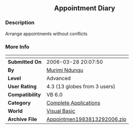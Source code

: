 ﻿<div align="center">

## Appointment Diary


</div>

### Description

Arrange appointments without conflicts
 
### More Info
 


<span>             |<span>
---                |---
**Submitted On**   |2006-03-28 20:07:50
**By**             |[Murimi Ndungu](https://github.com/Planet-Source-Code/PSCIndex/blob/master/ByAuthor/murimi-ndungu.md)
**Level**          |Advanced
**User Rating**    |4.3 (13 globes from 3 users)
**Compatibility**  |VB 6\.0
**Category**       |[Complete Applications](https://github.com/Planet-Source-Code/PSCIndex/blob/master/ByCategory/complete-applications__1-27.md)
**World**          |[Visual Basic](https://github.com/Planet-Source-Code/PSCIndex/blob/master/ByWorld/visual-basic.md)
**Archive File**   |[Appointmen1983813292006\.zip](https://github.com/Planet-Source-Code/murimi-ndungu-appointment-diary__1-64841/archive/master.zip)








